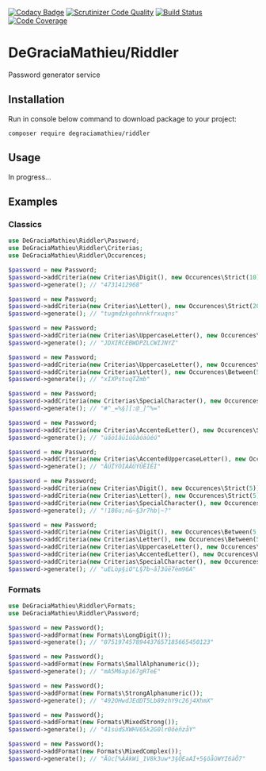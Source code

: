 [![Codacy Badge](https://api.codacy.com/project/badge/Grade/d662a4fa526a4a709d3ad1991cba2533)](https://www.codacy.com/app/DeGraciaMathieu/Riddler?utm_source=github.com&amp;utm_medium=referral&amp;utm_content=DeGraciaMathieu/Riddler&amp;utm_campaign=Badge_Grade)
[![Scrutinizer Code Quality](https://scrutinizer-ci.com/g/DeGraciaMathieu/Riddler/badges/quality-score.png?b=master)](https://scrutinizer-ci.com/g/degraciamathieu/riddler/?branch=master)
[![Build Status](https://scrutinizer-ci.com/g/DeGraciaMathieu/Riddler/badges/build.png?b=master)](https://scrutinizer-ci.com/g/DeGraciaMathieu/Riddler/build-status/master)
[![Code Coverage](https://scrutinizer-ci.com/g/DeGraciaMathieu/Riddler/badges/coverage.png?b=master)](https://scrutinizer-ci.com/g/DeGraciaMathieu/Riddler/?branch=master)


# DeGraciaMathieu/Riddler

Password generator service
 
## Installation
 
Run in console below command to download package to your project:

```
composer require degraciamathieu/riddler
```
## Usage
 
In progress...

## Examples
### Classics

 ```php
use DeGraciaMathieu\Riddler\Password;
use DeGraciaMathieu\Riddler\Criterias;
use DeGraciaMathieu\Riddler\Occurences;

$password = new Password;
$password->addCriteria(new Criterias\Digit(), new Occurences\Strict(10));
$password->generate(); // "4731412968"

$password = new Password;
$password->addCriteria(new Criterias\Letter(), new Occurences\Strict(20));
$password->generate(); // "tugmdzkgohnnkfrxuqns"

$password = new Password;
$password->addCriteria(new Criterias\UppercaseLetter(), new Occurences\Strict(20));
$password->generate(); // "JDXIRCEBWDPZLCWIJNYZ"

$password = new Password;
$password->addCriteria(new Criterias\UppercaseLetter(), new Occurences\Between(5, 7));
$password->addCriteria(new Criterias\Letter(), new Occurences\Between(5, 7));
$password->generate(); // "xIXPstuqTZmb"

$password = new Password;
$password->addCriteria(new Criterias\SpecialCharacter(), new Occurences\Strict(15));
$password->generate(); // "#^_=%§][:@_]^%="

$password = new Password;
$password->addCriteria(new Criterias\AccentedLetter(), new Occurences\Strict(15));
$password->generate(); // "üãöîâüîüûàóäùéú"

$password = new Password;
$password->addCriteria(new Criterias\AccentedUppercaseLetter(), new Occurences\Strict(15));
$password->generate(); // "ÂÚÏÝÒÌÀÂÜÝÛËÍÊÌ"

$password = new Password;
$password->addCriteria(new Criterias\Digit(), new Occurences\Strict(5));
$password->addCriteria(new Criterias\Letter(), new Occurences\Strict(5));
$password->addCriteria(new Criterias\SpecialCharacter(), new Occurences\Between(5, 10));
$password->generate(); // "!186u;n&~§3r7hb|~?"

$password = new Password;
$password->addCriteria(new Criterias\Digit(), new Occurences\Between(5, 7));
$password->addCriteria(new Criterias\Letter(), new Occurences\Between(5, 7));
$password->addCriteria(new Criterias\UppercaseLetter(), new Occurences\Between(5, 7));
$password->addCriteria(new Criterias\AccentedLetter(), new Occurences\Between(5, 7));
$password->addCriteria(new Criterias\SpecialCharacter(), new Occurences\Between(5, 7));
$password->generate(); // "uELòp§iO°L§7b~â]3ûë7èm96A"
```

### Formats

```php
use DeGraciaMathieu\Riddler\Formats;
use DeGraciaMathieu\Riddler\Password;

$password = new Password();
$password->addFormat(new Formats\LongDigit());
$password->generate(); // "075197457894437657185665450123"

$password = new Password();
$password->addFormat(new Formats\SmallAlphanumeric());
$password->generate(); // "mA5M6ap167gRTeE"

$password = new Password();
$password->addFormat(new Formats\StrongAlphanumeric());
$password->generate(); // "492OHwdJEdDT5Lb89zhY9c26j4XhmX"

$password = new Password();
$password->addFormat(new Formats\MixedStrong());
$password->generate(); // "41súdSXWHV65k2G0lr0õèñzåY"

$password = new Password();
$password->addFormat(new Formats\MixedComplex());
$password->generate(); // "Äûc[%ÀÁkWï_1V8k3uw*3§ÔEaAÍ+5§ôåûWYI6äÕ7"
```